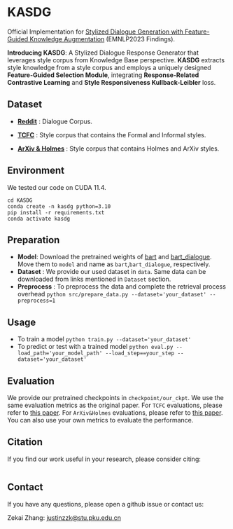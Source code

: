 # KASDG
Official Implementation for [Stylized Dialogue Generation with Feature-Guided Knowledge Augmentation]() (EMNLP2023 Findings).

**Introducing KASDG**: A Stylized Dialogue Response Generator that leverages style corpus from Knowledge Base perspective. **KASDG** extracts style knowledge from a style corpus and employs a uniquely designed **Feature-Guided Selection Module**, integrating **Response-Related Contrastive Learning** and **Style Responsiveness Kullback-Leibler** loss.

## Dataset

* **[Reddit](https://github.com/silverriver/Stylized_Dialog/tree/main/TCFC)** : Dialogue Corpus.

* **[TCFC](https://github.com/silverriver/Stylized_Dialog/tree/main/TCFC)** : Style corpus that contains the Formal and Informal styles.

* **[ArXiv & Holmes](https://github.com/golsun/StyleFusion)** : Style corpus that contains Holmes and ArXiv styles.

## Environment
We tested our code on CUDA 11.4.
```
cd KASDG
conda create -n kasdg python=3.10
pip install -r requirements.txt
conda activate kasdg
```

## Preparation
* **Model**: Download the pretrained weights of [bart](https://huggingface.co/facebook/bart-base) and [bart_dialogue](https://huggingface.co/tareknaous/bart-daily-dialog). Move them to `model` and name as `bart`,`bart_dialogue`, respectively.
* **Dataset** : We provide our used dataset in `data`. Same data can be downloaded from links mentioned in `Dataset` section.
* **Preprocess** : To preprocess the data and complete the retrieval process overhead `python src/prepare_data.py --dataset='your_dataset' --preprocess=1`

## Usage
* To train a model `python train.py --dataset='your_dataset'`
* To predict or test with a trained model `python eval.py --load_path='your_model_path' --load_step==your_step --dataset='your_dataset'`

## Evaluation
We provide our pretrained checkpoints in `checkpoint/our_ckpt`. We use the same evaluation metrics as the original paper. For `TCFC` evaluations, please refer to [this paper](https://github.com/silverriver/Stylized_Dialog/tree/main/TCFC). For `ArXiv&Holmes` evaluations, please refer to [this paper](https://github.com/golsun/StyleFusion). You can also use your own metrics to evaluate the performance.

## Citation
If you find our work useful in your research, please consider citing:

```
```

## Contact
If you have any questions, please open a github issue or contact us:

Zekai Zhang: justinzzk@stu.pku.edu.cn



